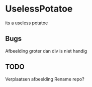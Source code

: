 # UselessPotatoe
its a useless potatoe

## Bugs
Afbeelding groter dan div is niet handig

## TODO
Verplaatsen afbeelding
Rename repo?
